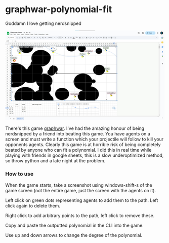# graphwar-polynomial-fit
Goddamn I love getting nerdsnipped

![](https://github.com/CKalitin/graphwar-polynomial-fit/blob/master/googlesheetsscreenshot.png)

There's this game [graphwar](https://store.steampowered.com/app/1899700/Graphwar/). I've had the amazing honour of being nerdsnipped by a friend into beating this game. You have agents on a screen and must write a function which your projectile will follow to kill your opponents agents. Clearly this game is at horrible risk of being completely beated by anyone who can fit a polynomial. I did this in real time while playing with friends in google sheets, this is a slow underoptimized method, so throw python and a late night at the problem.

### How to use
When the game starts, take a screenshot using windows-shift-s of the game screen (not the entire game, just the screen with the agents on it).

Left click on green dots representing agents to add them to the path. Left click again to delete them.

Right click to add arbitrary points to the path, left click to remove these. 

Copy and paste the outputted polynomial in the CLI into the game.

Use up and down arrows to change the degree of the polynomial. 